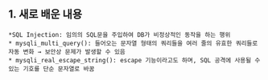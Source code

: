## 1. 새로 배운 내용
    *SQL Injection: 임의의 SQL문을 주입하여 DB가 비정상적인 동작을 하는 행위
    * mysqli_multi_query(): 들어오는 문자열 형태의 쿼리들을 여러 줄의 유효한 쿼리들로 자동 변화 → 보안상 문제가 발생할 수 있음
    * mysqli_real_escape_string(): escape 기능이라고도 하며, SQL 공격에 사용될 수 있는 기호를 단순 문자열로 바꿈
